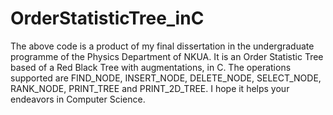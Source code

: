# OrderStatisticTree_inC

The above code is a product of my final dissertation in the undergraduate programme of the Physics Department of NKUA. 
It is an Order Statistic Tree based of a Red Black Tree with augmentations, in C. The operations supported are FIND_NODE, INSERT_NODE, DELETE_NODE, SELECT_NODE, RANK_NODE, PRINT_TREE and PRINT_2D_TREE. 
I hope it helps your endeavors in Computer Science. 
